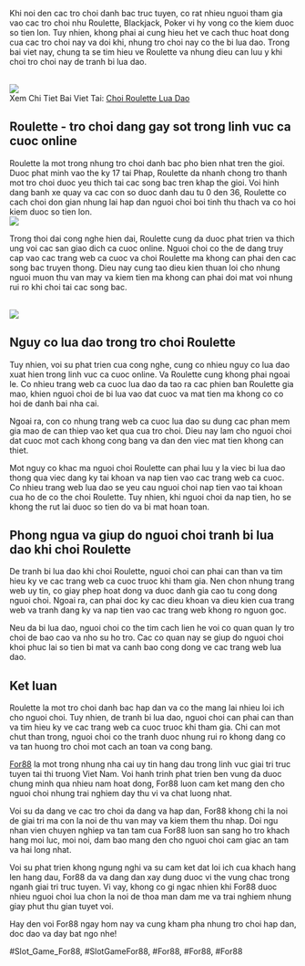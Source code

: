 <main>
<p>Khi noi den cac tro choi danh bac truc tuyen, co rat nhieu nguoi tham gia vao cac tro choi nhu Roulette, Blackjack, Poker vi hy vong co the kiem duoc so tien lon. Tuy nhien, khong phai ai cung hieu het ve cach thuc hoat dong cua cac tro choi nay va doi khi, nhung tro choi nay co the bi lua dao. Trong bai viet nay, chung ta se tim hieu ve Roulette va nhung dieu can luu y khi choi tro choi nay de tranh bi lua dao.</p><br><img src="https://for88z.co.uk/wp-content/uploads/2025/02/huong-dan-cach-nhan-biet-nha-cai-choi-roulette-lua-dao.jpg"></br>
Xem Chi Tiet Bai Viet Tai: <a href="https://for88z.co.uk/choi-roulette-lua-dao/">Choi Roulette Lua Dao</a>
<h2>Roulette - tro choi dang gay sot trong linh vuc ca cuoc online</h2>
<p>Roulette la mot trong nhung tro choi danh bac pho bien nhat tren the gioi. Duoc phat minh vao the ky 17 tai Phap, Roulette da nhanh chong tro thanh mot tro choi duoc yeu thich tai cac song bac tren khap the gioi. Voi hinh dang banh xe quay va cac con so duoc danh dau tu 0 den 36, Roulette co cach choi don gian nhung lai hap dan nguoi choi boi tinh thu thach va co hoi kiem duoc so tien lon.<br><img src="https://for88z.co.uk/wp-content/uploads/2025/02/choi-roulette-lua-dao-hien-tuong-hay-tin-don.jpg"></br>
<p>Trong thoi dai cong nghe hien dai, Roulette cung da duoc phat trien va thich ung voi cac san giao dich ca cuoc online. Nguoi choi co the de dang truy cap vao cac trang web ca cuoc va choi Roulette ma khong can phai den cac song bac truyen thong. Dieu nay cung tao dieu kien thuan loi cho nhung nguoi muon thu van may va kiem tien ma khong can phai doi mat voi nhung rui ro khi choi tai cac song bac.</p><br><img src="https://for88z.co.uk/wp-content/uploads/2025/02/dau-hieu-nhan-biet-nha-cai-choi-roulette-lua-dao.jpg"></br>
<h2>Nguy co lua dao trong tro choi Roulette</h2>
<p>Tuy nhien, voi su phat trien cua cong nghe, cung co nhieu nguy co lua dao xuat hien trong linh vuc ca cuoc online. Va Roulette cung khong phai ngoai le. Co nhieu trang web ca cuoc lua dao da tao ra cac phien ban Roulette gia mao, khien nguoi choi de bi lua vao dat cuoc va mat tien ma khong co co hoi de danh bai nha cai.
<p>Ngoai ra, con co nhung trang web ca cuoc lua dao su dung cac phan mem gia mao de can thiep vao ket qua cua tro choi. Dieu nay lam cho nguoi choi dat cuoc mot cach khong cong bang va dan den viec mat tien khong can thiet.</p>
<p>Mot nguy co khac ma nguoi choi Roulette can phai luu y la viec bi lua dao thong qua viec dang ky tai khoan va nap tien vao cac trang web ca cuoc. Co nhieu trang web lua dao se yeu cau nguoi choi nap tien vao tai khoan cua ho de co the choi Roulette. Tuy nhien, khi nguoi choi da nap tien, ho se khong the rut lai duoc so tien do va bi mat hoan toan.
<h2>Phong ngua va giup do nguoi choi tranh bi lua dao khi choi Roulette</h2>
<p>De tranh bi lua dao khi choi Roulette, nguoi choi can phai can than va tim hieu ky ve cac trang web ca cuoc truoc khi tham gia. Nen chon nhung trang web uy tin, co giay phep hoat dong va duoc danh gia cao tu cong dong nguoi choi. Ngoai ra, can phai doc ky cac dieu khoan va dieu kien cua trang web va tranh dang ky va nap tien vao cac trang web khong ro nguon goc.</p>
<p>Neu da bi lua dao, nguoi choi co the tim cach lien he voi co quan quan ly tro choi de bao cao va nho su ho tro. Cac co quan nay se giup do nguoi choi khoi phuc lai so tien bi mat va canh bao cong dong ve cac trang web lua dao.</p>
<h2>Ket luan</h2>
<p>Roulette la mot tro choi danh bac hap dan va co the mang lai nhieu loi ich cho nguoi choi. Tuy nhien, de tranh bi lua dao, nguoi choi can phai can than va tim hieu ky ve cac trang web ca cuoc truoc khi tham gia. Chi can mot chut than trong, nguoi choi co the tranh duoc nhung rui ro khong dang co va tan huong tro choi mot cach an toan va cong bang.</p>
</main><p><a href="https://for88z.co.uk/">For88</a> la mot trong nhung nha cai uy tin hang dau trong linh vuc giai tri truc tuyen tai thi truong Viet Nam. Voi hanh trinh phat trien ben vung da duoc chung minh qua nhieu nam hoat dong, For88 luon cam ket mang den cho nguoi choi nhung trai nghiem day thu vi va chat luong nhat.

Voi su da dang ve cac tro choi da dang va hap dan, For88 khong chi la noi de giai tri ma con la noi de thu van may va kiem them thu nhap. Doi ngu nhan vien chuyen nghiep va tan tam cua For88 luon san sang ho tro khach hang moi luc, moi noi, dam bao mang den cho nguoi choi cam giac an tam va hai long nhat.

Voi su phat trien khong ngung nghi va su cam ket dat loi ich cua khach hang len hang dau, For88 da va dang dan xay dung duoc vi the vung chac trong nganh giai tri truc tuyen. Vi vay, khong co gi ngac nhien khi For88 duoc nhieu nguoi choi lua chon la noi de thoa man dam me va trai nghiem nhung giay phut thu gian tuyet voi.

Hay den voi For88 ngay hom nay va cung kham pha nhung tro choi hap dan, doc dao va day bat ngo nhe!</p>
#Slot_Game_For88, #SlotGameFor88, #For88, #For88, #For88
